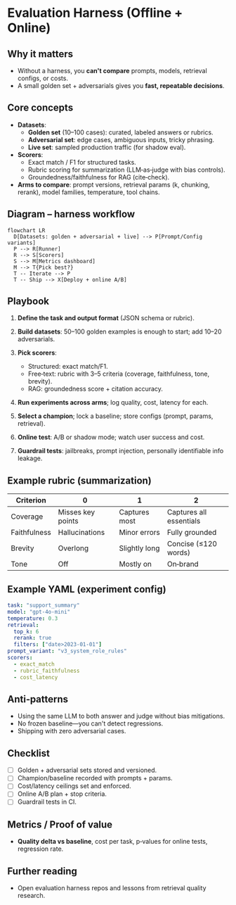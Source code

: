 # Evaluation Harness (Offline + Online)

## Why it matters
- Without a harness, you **can't compare** prompts, models, retrieval configs, or costs.
- A small golden set + adversarials gives you **fast, repeatable decisions**.

## Core concepts
- **Datasets**:
  - **Golden set** (10–100 cases): curated, labeled answers or rubrics.
  - **Adversarial set**: edge cases, ambiguous inputs, tricky phrasing.
  - **Live set**: sampled production traffic (for shadow eval).
- **Scorers**:
  - Exact match / F1 for structured tasks.
  - Rubric scoring for summarization (LLM‑as‑judge with bias controls).
  - Groundedness/faithfulness for RAG (cite‑check).
- **Arms to compare**: prompt versions, retrieval params (k, chunking, rerank), model families, temperature, tool chains.

## Diagram – harness workflow
```mermaid
flowchart LR
  D[Datasets: golden + adversarial + live] --> P[Prompt/Config variants]
  P --> R[Runner]
  R --> S[Scorers]
  S --> M[Metrics dashboard]
  M --> T{Pick best?}
  T -- Iterate --> P
  T -- Ship --> X[Deploy + online A/B]
```

## Playbook

1. **Define the task and output format** (JSON schema or rubric).

2. **Build datasets**: 50–100 golden examples is enough to start; add 10–20 adversarials.

3. **Pick scorers**:
   - Structured: exact match/F1.
   - Free‑text: rubric with 3–5 criteria (coverage, faithfulness, tone, brevity).
   - RAG: groundedness score + citation accuracy.

4. **Run experiments across arms**; log quality, cost, latency for each.

5. **Select a champion**; lock a baseline; store configs (prompt, params, retrieval).

6. **Online test**: A/B or shadow mode; watch user success and cost.

7. **Guardrail tests**: jailbreaks, prompt injection, personally identifiable info leakage.

## Example rubric (summarization)
| Criterion | 0 | 1 | 2 |
|-----------|---|---|---|
| Coverage | Misses key points | Captures most | Captures all essentials |
| Faithfulness | Hallucinations | Minor errors | Fully grounded |
| Brevity | Overlong | Slightly long | Concise (≤120 words) |
| Tone | Off | Mostly on | On‑brand |

## Example YAML (experiment config)
```yaml
task: "support_summary"
model: "gpt-4o-mini"
temperature: 0.3
retrieval:
  top_k: 6
  rerank: true
  filters: ["date>2023-01-01"]
prompt_variant: "v3_system_role_rules"
scorers:
  - exact_match
  - rubric_faithfulness
  - cost_latency
```

## Anti‑patterns

- Using the same LLM to both answer and judge without bias mitigations.
- No frozen baseline—you can't detect regressions.
- Shipping with zero adversarial cases.

## Checklist

- [ ] Golden + adversarial sets stored and versioned.
- [ ] Champion/baseline recorded with prompts + params.
- [ ] Cost/latency ceilings set and enforced.
- [ ] Online A/B plan + stop criteria.
- [ ] Guardrail tests in CI.

## Metrics / Proof of value

- **Quality delta vs baseline**, cost per task, p‑values for online tests, regression rate.

## Further reading

- Open evaluation harness repos and lessons from retrieval quality research.
